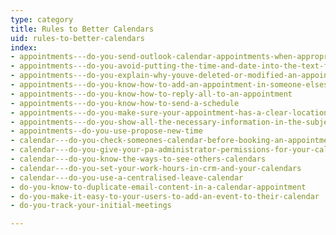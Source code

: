 ```yaml
---
type: category
title: Rules to Better Calendars
uid: rules-to-better-calendars
index:
- appointments---do-you-send-outlook-calendar-appointments-when-appropriate
- appointments---do-you-avoid-putting-the-time-and-date-into-the-text-field-of-a-meeting
- appointments---do-you-explain-why-youve-deleted-or-modified-an-appointment
- appointments---do-you-know-how-to-add-an-appointment-in-someone-elses-calendar
- appointments---do-you-know-how-to-reply-all-to-an-appointment
- appointments---do-you-know-how-to-send-a-schedule
- appointments---do-you-make-sure-your-appointment-has-a-clear-location-address
- appointments---do-you-show-all-the-necessary-information-in-the-subject
- appointments--do-you-use-propose-new-time
- calendar---do-you-check-someones-calendar-before-booking-an-appointment
- calendar---do-you-give-your-pa-administrator-permissions-for-your-calendar
- calendar---do-you-know-the-ways-to-see-others-calendars
- calendar---do-you-set-your-work-hours-in-crm-and-your-calendars
- calendar---do-you-use-a-centralised-leave-calendar
- do-you-know-to-duplicate-email-content-in-a-calendar-appointment
- do-you-make-it-easy-to-your-users-to-add-an-event-to-their-calendar
- do-you-track-your-initial-meetings

---
```




